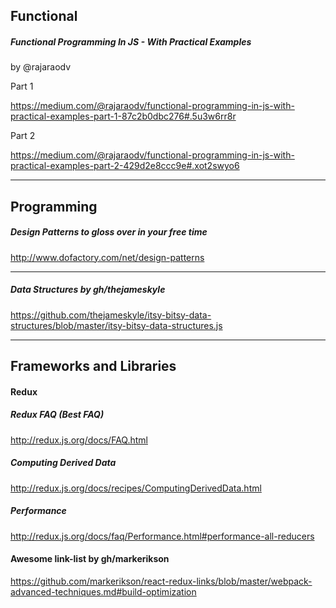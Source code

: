 ## Functional
##### Functional Programming In JS - With Practical Examples

by @rajaraodv

Part 1

https://medium.com/@rajaraodv/functional-programming-in-js-with-practical-examples-part-1-87c2b0dbc276#.5u3w6rr8r

Part 2

https://medium.com/@rajaraodv/functional-programming-in-js-with-practical-examples-part-2-429d2e8ccc9e#.xot2swyo6

---

## Programming
##### Design Patterns to gloss over in your free time

http://www.dofactory.com/net/design-patterns

---

##### Data Structures by gh/thejameskyle

https://github.com/thejameskyle/itsy-bitsy-data-structures/blob/master/itsy-bitsy-data-structures.js

---

## Frameworks and Libraries

#### Redux

##### Redux FAQ (Best FAQ)

http://redux.js.org/docs/FAQ.html

##### Computing Derived Data

http://redux.js.org/docs/recipes/ComputingDerivedData.html

##### Performance

http://redux.js.org/docs/faq/Performance.html#performance-all-reducers

#### Awesome link-list by gh/markerikson

https://github.com/markerikson/react-redux-links/blob/master/webpack-advanced-techniques.md#build-optimization